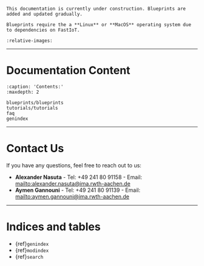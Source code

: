 ```{note}
This documentation is currently under construction. Blueprints are added and updated gradually.
```

```{note}
Blueprints require the a **Linux** or **MacOS** operating system due to dependencies on FastIoT.
```

```{include} ../../README.md
:relative-images:
```

---

# Documentation Content
```{toctree}
:caption: 'Contents:'
:maxdepth: 2

blueprints/blueprints
tutorials/tutorials
faq
genindex
```
---

# Contact Us

If you have any questions, feel free to reach out to us:

- **Alexander Nasuta**
  \- Tel: +49 241 80 91158
  \- Email: <mailto:alexander.nasuta@ima.rwth-aachen.de>
- **Aymen Gannouni**
  \- Tel: +49 241 80 91139
  \- Email: <mailto:aymen.gannouni@ima.rwth-aachen.de>

---

# Indices and tables

- {ref}`genindex`
- {ref}`modindex`
- {ref}`search`
